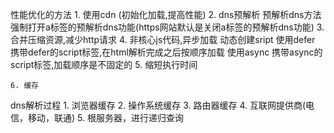 性能优化的方法
    1. 使用cdn (初始化加载,提高性能)
    2. dns预解析
        预解析dns方法
        <link rel="dns-prefetch" href="//www.zhix.net">
        强制打开a标签的预解析dns功能(https网站默认是关闭a标签的预解析dns功能)
        <meta http-equiv="x-dns-prefetch-control" content="on">
    3. 合并压缩资源,减少http请求
    4. 非核心js代码,异步加载
        动态创建sript
        使用defer 携带defer的script标签,在html解析完成之后按顺序加载
        使用async 携带async的script标签,加载顺序是不固定的
    5. 缩短执行时间

    6. 缓存

dns解析过程
    1. 浏览器缓存
    2. 操作系统缓存
    3. 路由器缓存
    4. 互联网提供商(电信，移动，联通)
    5. 根服务器，进行递归查询